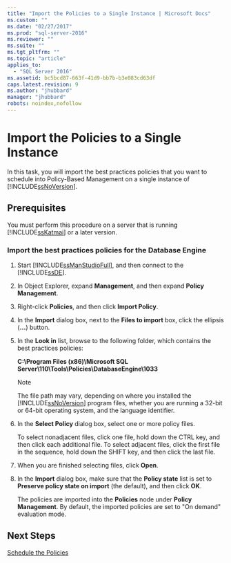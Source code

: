 ```yaml
---
title: "Import the Policies to a Single Instance | Microsoft Docs"
ms.custom: ""
ms.date: "02/27/2017"
ms.prod: "sql-server-2016"
ms.reviewer: ""
ms.suite: ""
ms.tgt_pltfrm: ""
ms.topic: "article"
applies_to: 
  - "SQL Server 2016"
ms.assetid: bc5bcd87-663f-41d9-bb7b-b3e083cd63df
caps.latest.revision: 9
ms.author: "jhubbard"
manager: "jhubbard"
robots: noindex,nofollow
---
```

# Import the Policies to a Single Instance
In this task, you will import the best practices policies that you want to schedule into Policy-Based Management on a single instance of [!INCLUDE[ssNoVersion](../a9notintoc/includes/ssnoversion-md.md)].  
  
## Prerequisites  
You must perform this procedure on a server that is running [!INCLUDE[ssKatmai](../a9notintoc/includes/sskatmai-md.md)] or a later version.  
  
### Import the best practices policies for the Database Engine  
  
1.  Start [!INCLUDE[ssManStudioFull](../a9notintoc/includes/ssmanstudiofull-md.md)], and then connect to the [!INCLUDE[ssDE](../a9notintoc/includes/ssde-md.md)].  
  
2.  In Object Explorer, expand **Management**, and then expand **Policy Management**.  
  
3.  Right-click **Policies**, and then click **Import Policy**.  
  
4.  In the **Import** dialog box, next to the **Files to import** box, click the ellipsis (**…**) button.  
  
5.  In the **Look in** list, browse to the following folder, which contains the best practices policies:  
  
    **C:\Program Files (x86)\Microsoft SQL Server\110\Tools\Policies\DatabaseEngine\1033**  
  
    > [!NOTE]  
    > The file path may vary, depending on where you installed the [!INCLUDE[ssNoVersion](../a9notintoc/includes/ssnoversion-md.md)] program files, whether you are running a 32-bit or 64-bit operating system, and the language identifier.  
  
6.  In the **Select Policy** dialog box, select one or more policy files.  
  
    To select nonadjacent files, click one file, hold down the CTRL key, and then click each additional file. To select adjacent files, click the first file in the sequence, hold down the SHIFT key, and then click the last file.  
  
7.  When you are finished selecting files, click **Open**.  
  
8.  In the **Import** dialog box, make sure that the **Policy state** list is set to **Preserve policy state on import** (the default), and then click **OK**.  
  
    The policies are imported into the **Policies** node under **Policy Management**. By default, the imported policies are set to "On demand" evaluation mode.  
  
## Next Steps  
[Schedule the Policies](../a9retired/schedule-the-policies.md)  
  
  
  
